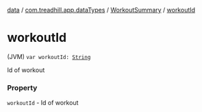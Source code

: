 [data](../../index.md) / [com.treadhill.app.dataTypes](../index.md) / [WorkoutSummary](index.md) / [workoutId](./workout-id.md)

# workoutId

(JVM) `var workoutId: `[`String`](https://kotlinlang.org/api/latest/jvm/stdlib/kotlin/-string/index.html)

Id of workout

### Property

`workoutId` - Id of workout